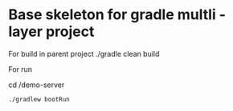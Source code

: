 # Base skeleton for gradle multli - layer project 

For build 
in parent project 
./gradle clean build 



For run 



cd /demo-server 
```bash
./gradlew bootRun 
```

